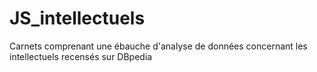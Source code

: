 # JS_intellectuels
Carnets comprenant une ébauche d'analyse de données concernant les intellectuels recensés sur DBpedia
